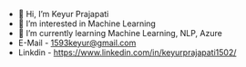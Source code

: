 - 👋 Hi, I’m Keyur Prajapati
- 👀 I’m interested in Machine Learning
- 🌱 I’m currently learning Machine Learning, NLP, Azure 
- E-Mail  -  1593keyur@gmail.com
- Linkdin -  https://www.linkedin.com/in/keyurprajapati1502/
<!---
ikeyur15/ikeyur15 is a ✨ special ✨ repository because its `README.md` (this file) appears on your GitHub profile.
You can click the Preview link to take a look at your changes.
--->
